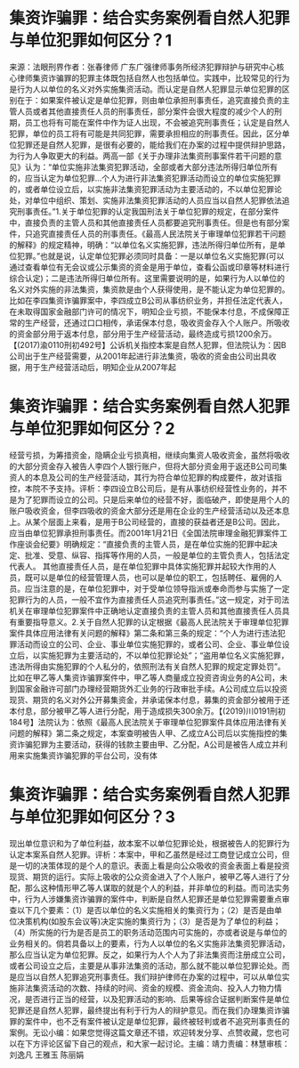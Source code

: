 # 集资诈骗罪：结合实务案例看自然人犯罪与单位犯罪如何区分？1

来源：法眼刑界作者：张春律师 广东广强律师事务所经济犯罪辩护与研究中心核心律师集资诈骗罪的犯罪主体既包括自然人也包括单位。实践中，比较常见的行为是行为人以单位的名义对外实施集资活动。而认定是自然人犯罪显示单位犯罪的区别在于：如果案件被认定是单位犯罪，则由单位承担刑事责任，追究直接负责的主管人员或者其他直接责任人员的刑事责任，部分案件会很大程度的减少个人的刑期，员工也将有可能在案件中作为证人出现，不会被追究刑事责任；认定是自然人犯罪，单位的员工将有可能是共同犯罪，需要承担相应的刑事责任。因此，区分单位犯罪还是自然人犯罪，是很有必要的，能给我们在办案的过程中提供辩护思路，为行为人争取更大的利益。两高一部《关于办理非法集资刑事案件若干问题的意见》认为：“单位实施非法集资犯罪活动，全部或者大部分违法所得归单位所有的，应当认定为单位犯罪...个人为进行非法集资犯罪活动而设立的单位实施犯罪的，或者单位设立后，以实施非法集资犯罪活动为主要活动的，不以单位犯罪论处，对单位中组织、策划、实施非法集资犯罪活动的人员应当以自然人犯罪依法追究刑事责任。”1.关于单位犯罪的认定我国刑法关于单位犯罪的规定，在部分案件中，直接负责的主管人员和其他直接责任人员都要追究刑事责任。但是也有部分案件，只追究直接责任人员的刑事责任。《最高人民法院关于审理单位犯罪若干问题的解释》的规定精神，明确：“以单位名义实施犯罪，违法所得归单位所有，是单位犯罪。”也就是说，认定单位犯罪必须同时具备：一是以单位名义实施犯罪(可以通过查看单位有无会议或公示集资的资金是用于单位，查看公函或印章等材料进行综合认定)；二是违法所得归单位所有。这里需要说明的是，如果行为人以单位的名义对外实施的非法集资，集资款是由个人获得使用，是不能认定为单位犯罪的。比如在李四集资诈骗罪案中，李四成立B公司从事纺织业务，并担任法定代表人，在未取得国家金融部门许可的情况下，明知企业亏损，不能保本付息，不成保障正常的生产经营，还通过口口相传，承诺保本付息，吸收资金存入个人账户。所吸收的资金部分用于返本付息，部分用于生产经营活动，最终造成亏损1200余万。【(2017)渝0110刑初492号】公诉机关指控本案是自然人犯罪，但法院认为：因B公司出于生产经营需要，从2001年起进行非法集资，吸收的资金由公司出具收据，用于生产经营活动后，明知企业从2007年起

# 集资诈骗罪：结合实务案例看自然人犯罪与单位犯罪如何区分？2

经营亏损，为筹措资金，隐瞒企业亏损真相，继续向集资人吸收资金，虽然将吸收的大部分资金存入被告人李四个人银行账户，但将大部分资金用于返还B公司司集资人的本息及公司的生产经营活动，其行为符合单位犯罪的构成要件，故对该指控，本院不予支持。评析：李四设立B公司后，是有从事纺织经营性业务的，并不是为了犯罪而设立的公司。只是后来单位的经营不好，面临破产，即使是用个人的账户吸收资金，但李四吸收的资金大部分还是用在企业的生产经营活动以及还本息上。从某个层面上来看，是用于B公司经营的，直接的获益者还是B公司。因此，应当由单位犯罪承担刑事责任。而2001年1月21日《全国法院审理金融犯罪案件工作座谈会纪要》明确规定：“直接负责的主管人员，是在单位实施的犯罪中起决定、批准、受意、纵容、指挥等作用的人员，一般是单位的主管负责人，包括法定代表人。 其他直接责任人员，是在单位犯罪中具体实施犯罪并起较大作用的人员，既可以是单位的经营管理人员，也可以是单位的职工，包括聘任、雇佣的人员。应当注意的是，在单位犯罪中，对于受单位领导指派或奉命而参与实施了一定犯罪行为的人员，一般不宜作为直接责任人员追究刑事责任。”这一规定，对于司法机关在审理单位犯罪案件中正确地认定直接负责的主管人员和其他直接责任人员具有重要指导意义。2.关于自然人犯罪的认定根据《最高人民法院关于审理单位犯罪案件具体应用法律有关问题的解释》第二条和第三条的规定：“个人为进行违法犯罪活动而设立的公司、企业、事业单位实施犯罪的，或者公司、企业、事业单位设立后，以实施犯罪为主要活动的，不以单位犯罪论处”；“盗用单位名义实施犯罪，违法所得由实施犯罪的个人私分的，依照刑法有关自然人犯罪的规定定罪处罚”。比如在甲乙等人集资诈骗罪案件中，甲乙等人商量成立投资咨询业务的A公司，未到国家金融许可部门办理经营期货外汇业务的行政审批手续。A公司成立后以投资现货、期货的名义对外公开募集资金，并承诺保本付息，募集的资金部分被用于还本付息，部分被甲乙等人进行分配，用于造成损失300余万。【(2019)川0191刑初184号】法院认为：依照《最高人民法院关于审理单位犯罪案件具体应用法律有关问题的解释》第二条之规定，本案查明被告人甲、乙成立A公司后以实施指控的集资诈骗犯罪为主要活动，获得的钱款主要由甲、乙分配，A公司是被告人成立并利用来实施集资诈骗犯罪的平台公司，没有体

# 集资诈骗罪：结合实务案例看自然人犯罪与单位犯罪如何区分？3

现出单位意识和为了单位利益，故本案不以单位犯罪论处，根据被告人的犯罪行为认定本案系自然人犯罪。评析：本案中，甲和乙虽然是经过工商登记成立公司，但是一切的决策体现的是个人的意识。表面上看是向公众吸收的资金表面上看是投资现货、期货的运行。实际上吸收的公众资金进入了个人账户，被甲乙等人进行了分配，那么这种情形甲乙等人谋取的就是个人的利益，并非单位的利益。而司法实务中，行为人涉嫌集资诈骗罪的案件中，判断是自然人犯罪还是单位犯罪需要重点审查以下几个要素：（1）是否以单位的名义实施相关的集资行为；（2）是否是由单位决策机构(如股东会议等)决定实施的集资行为；（3）是否是为了单位的利益；（4）所实施的行为是否是员工的职务活动范围内可实施的，亦或者说是与单位的业务相关的。倘若具备以上的要素，行为人以单位的名义实施非法集资犯罪活动，那么应当认定为单位犯罪。反之，如果行为人个人为了非法集资而注册成立公司，或者公司设立之后，主要是从事非法集资的活动，那么就不能以单位犯罪论处。而是应当以自然人犯罪追究刑事责任。我们辩护律师在办案的过程中，可以从单位实施非法集资活动的次数、持续的时间、资金的规模、资金流向、投入人力物力情况，是否进行正当的经营，以及犯罪活动的影响、后果等综合证据判断案件是单位犯罪还是自然人犯罪，最终提出有利于行为人的辩护意见。而在我们办理集资诈骗罪的案件中，也不乏有案件被认定是单位犯罪，最终被轻判或者不追究刑事责任的案例。无讼小编：如果您觉得这篇文章还不错，欢迎转发分享、点赞收藏，您也可以在下方评论区留下自己的观点，和大家一起讨论。主编：靖力责编：林慧审核：刘逸凡 王雅玉 陈丽娟 

